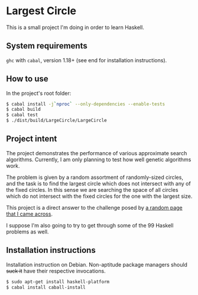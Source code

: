 # Largest Circle

This is a small project I'm doing in order to learn Haskell.

## System requirements

`ghc` with `cabal`, version 1.18+ (see end for installation instructions).

## How to use

In the project's root folder:

```bash
$ cabal install -j`nproc` --only-dependencies --enable-tests
$ cabal build
$ cabal test
$ ./dist/build/LargeCircle/LargeCircle
```

## Project intent

The project demonstrates the performance of various approximate search algorithms. Currently, I am only planning to test how well genetic algorithms work.

The problem is given by a random assortment of randomly-sized circles, and the task is to find the largest circle which does not intersect with any of the fixed circles. In this sense we are searching the space of all circles which do not intersect with the fixed circles for the one with the largest size.

This project is a direct answer to the challenge posed by [a random page that I came across](http://www.ai-junkie.com/ga/intro/gat3.html).

I suppose I'm also going to try to get through some of the 99 Haskell problems as well.

## Installation instructions

Installation instruction on Debian. Non-aptitude package managers
should ~~suck it~~ have their respective invocations.

```bash
$ sudo apt-get install haskell-platform
$ cabal install caball-install
```